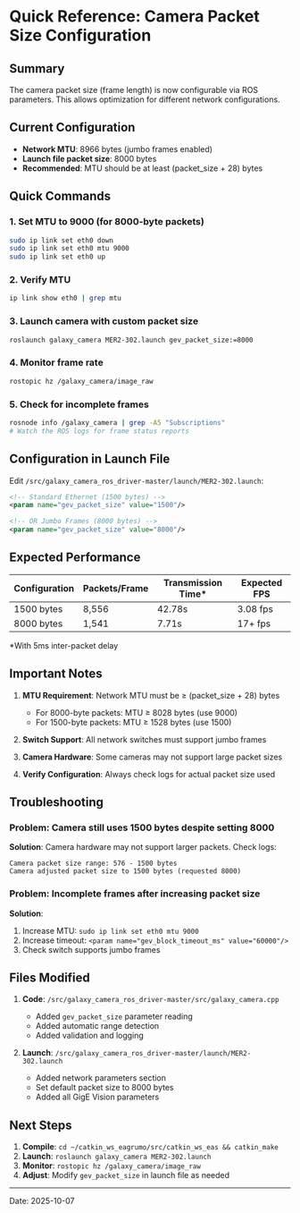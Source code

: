 # Quick Reference: Camera Packet Size Configuration

## Summary

The camera packet size (frame length) is now configurable via ROS parameters. This allows optimization for different network configurations.

## Current Configuration

- **Network MTU**: 8966 bytes (jumbo frames enabled)
- **Launch file packet size**: 8000 bytes
- **Recommended**: MTU should be at least (packet_size + 28) bytes

## Quick Commands

### 1. Set MTU to 9000 (for 8000-byte packets)
```bash
sudo ip link set eth0 down
sudo ip link set eth0 mtu 9000
sudo ip link set eth0 up
```

### 2. Verify MTU
```bash
ip link show eth0 | grep mtu
```

### 3. Launch camera with custom packet size
```bash
roslaunch galaxy_camera MER2-302.launch gev_packet_size:=8000
```

### 4. Monitor frame rate
```bash
rostopic hz /galaxy_camera/image_raw
```

### 5. Check for incomplete frames
```bash
rosnode info /galaxy_camera | grep -A5 "Subscriptions"
# Watch the ROS logs for frame status reports
```

## Configuration in Launch File

Edit `/src/galaxy_camera_ros_driver-master/launch/MER2-302.launch`:

```xml
<!-- Standard Ethernet (1500 bytes) -->
<param name="gev_packet_size" value="1500"/>

<!-- OR Jumbo Frames (8000 bytes) -->
<param name="gev_packet_size" value="8000"/>
```

## Expected Performance

| Configuration | Packets/Frame | Transmission Time* | Expected FPS |
|--------------|---------------|-------------------|--------------|
| 1500 bytes   | 8,556         | 42.78s            | 3.08 fps     |
| 8000 bytes   | 1,541         | 7.71s             | 17+ fps      |

*With 5ms inter-packet delay

## Important Notes

1. **MTU Requirement**: Network MTU must be ≥ (packet_size + 28) bytes
   - For 8000-byte packets: MTU ≥ 8028 bytes (use 9000)
   - For 1500-byte packets: MTU ≥ 1528 bytes (use 1500)

2. **Switch Support**: All network switches must support jumbo frames

3. **Camera Hardware**: Some cameras may not support large packet sizes

4. **Verify Configuration**: Always check logs for actual packet size used

## Troubleshooting

### Problem: Camera still uses 1500 bytes despite setting 8000

**Solution**: Camera hardware may not support larger packets. Check logs:
```
Camera packet size range: 576 - 1500 bytes
Camera adjusted packet size to 1500 bytes (requested 8000)
```

### Problem: Incomplete frames after increasing packet size

**Solution**: 
1. Increase MTU: `sudo ip link set eth0 mtu 9000`
2. Increase timeout: `<param name="gev_block_timeout_ms" value="60000"/>`
3. Check switch supports jumbo frames

## Files Modified

1. **Code**: `/src/galaxy_camera_ros_driver-master/src/galaxy_camera.cpp`
   - Added `gev_packet_size` parameter reading
   - Added automatic range detection
   - Added validation and logging

2. **Launch**: `/src/galaxy_camera_ros_driver-master/launch/MER2-302.launch`
   - Added network parameters section
   - Set default packet size to 8000 bytes
   - Added all GigE Vision parameters

## Next Steps

1. **Compile**: `cd ~/catkin_ws_eagrumo/src/catkin_ws_eas && catkin_make`
2. **Launch**: `roslaunch galaxy_camera MER2-302.launch`
3. **Monitor**: `rostopic hz /galaxy_camera/image_raw`
4. **Adjust**: Modify `gev_packet_size` in launch file as needed

---
Date: 2025-10-07

